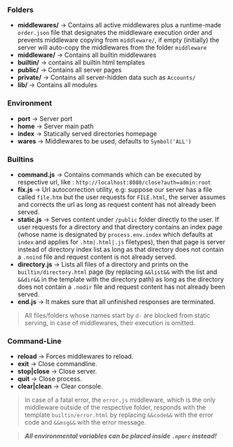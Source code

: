 ### Folders  
  * **middlewares/** -> Contains all active middlewares plus a runtime-made `order.json` file that designates the middleware execution order and prevents middleware copying from `middleware/`, if empty (initially) the server will auto-copy the middlewares from the folder `middleware`  
  * **middleware/** -> Contains all builtin middlewares  
  * **builtin/** -> contains all builtin html templates  
  * **public/** -> Contains all server pages  
  * **private/** -> Contains all server-hidden data such as `Accounts/`  
  * **lib/** -> Contains all modules  
  
### Environment  
  * **port** -> Server port  
  * **home** -> Server main path  
  * **index** -> Statically served directories homepage  
  * **wares** -> Middlewares to be used, defaults to `Symbol('ALL')`  
### Builtins  
  * **command.js** -> Contains commands which can be executed by respective url, like : `http://localhost:8080/close?auth=admin:root`  
  * **fix.js** -> Url autocorrection utility, e.g: suppose our server has a file called `file.htm` but the user requests for `FILE.html`, the server assumes and corrects the url as long as request content has not already been served.  
  * **static.js** -> Serves content under `/public` folder directly to the user. If user requests for a directory and that directory contains an index page (whose name is designated by `process.env.index` which defaults at `index` and applies for `.htm|.html|.js` filetypes), then that page is server instead of directory index list as long as that directory does not contain a `.noind` file and request content is not already served.  
  * **directory.js** -> Lists all files of a directory and prints on the `builtin/directory.html` page (by replacing `&&list&&` with the list and `&&dir&&` in the template with the directory path) as long as the directory does not contain a `.nodir` file and request content has not already been served.  
  * **end.js** -> It makes sure that all unfinished responses are terminated.  
  
> All files/folders whose names start by `d-` are blocked from static serving, in case of middlewares, their execution is omitted.  
  
### Command-Line  
  * **reload** -> Forces middlewares to reload.  
  * **exit** -> Close commandline.  
  * **stop|close** -> Close server.  
  * **quit** -> Close process.  
  * **clear|clean** -> Clear console.  
  
> In case of a fatal error, the `error.js` middleware, which is the only middleware outside of the respective folder, responds with the template `builtin/error.html` by replacing `&&code&&` with the error code and `&&msg&&` with the error message.  
  
> ***All environmental variables can be placed inside `.npmrc` instead!***  